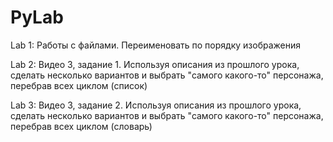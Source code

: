 # PyLab

Lab 1:
 Работы с файлами. Переименовать по порядку изображения
 
Lab 2:
  Видео 3, задание 1. Используя описания из прошлого урока, сделать несколько вариантов и выбрать "самого какого-то" персонажа, перебрав всех циклом (список)
  
Lab 3:
  Видео 3, задание 2. Используя описания из прошлого урока, сделать несколько вариантов и выбрать "самого какого-то" персонажа, перебрав всех циклом (словарь)
  
